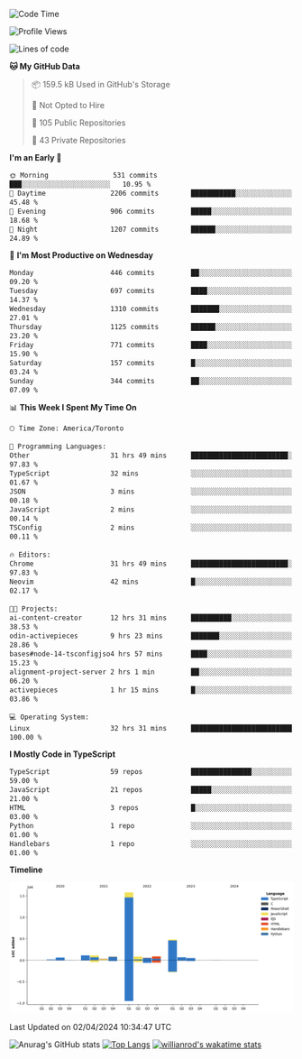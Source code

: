 <!--START_SECTION:waka-->
![Code Time](http://img.shields.io/badge/Code%20Time-1%2C372%20hrs%2043%20mins-blue)

![Profile Views](http://img.shields.io/badge/Profile%20Views-0-blue)

![Lines of code](https://img.shields.io/badge/From%20Hello%20World%20I%27ve%20Written-2.8%20million%20lines%20of%20code-blue)

**🐱 My GitHub Data** 

> 📦 159.5 kB Used in GitHub's Storage 
 > 
> 🚫 Not Opted to Hire
 > 
> 📜 105 Public Repositories 
 > 
> 🔑 43 Private Repositories 
 > 
**I'm an Early 🐤** 

```text
🌞 Morning                531 commits         ███░░░░░░░░░░░░░░░░░░░░░░   10.95 % 
🌆 Daytime                2206 commits        ███████████░░░░░░░░░░░░░░   45.48 % 
🌃 Evening                906 commits         █████░░░░░░░░░░░░░░░░░░░░   18.68 % 
🌙 Night                  1207 commits        ██████░░░░░░░░░░░░░░░░░░░   24.89 % 
```
📅 **I'm Most Productive on Wednesday** 

```text
Monday                   446 commits         ██░░░░░░░░░░░░░░░░░░░░░░░   09.20 % 
Tuesday                  697 commits         ████░░░░░░░░░░░░░░░░░░░░░   14.37 % 
Wednesday                1310 commits        ███████░░░░░░░░░░░░░░░░░░   27.01 % 
Thursday                 1125 commits        ██████░░░░░░░░░░░░░░░░░░░   23.20 % 
Friday                   771 commits         ████░░░░░░░░░░░░░░░░░░░░░   15.90 % 
Saturday                 157 commits         █░░░░░░░░░░░░░░░░░░░░░░░░   03.24 % 
Sunday                   344 commits         ██░░░░░░░░░░░░░░░░░░░░░░░   07.09 % 
```


📊 **This Week I Spent My Time On** 

```text
🕑︎ Time Zone: America/Toronto

💬 Programming Languages: 
Other                    31 hrs 49 mins      ████████████████████████░   97.83 % 
TypeScript               32 mins             ░░░░░░░░░░░░░░░░░░░░░░░░░   01.67 % 
JSON                     3 mins              ░░░░░░░░░░░░░░░░░░░░░░░░░   00.18 % 
JavaScript               2 mins              ░░░░░░░░░░░░░░░░░░░░░░░░░   00.14 % 
TSConfig                 2 mins              ░░░░░░░░░░░░░░░░░░░░░░░░░   00.11 % 

🔥 Editors: 
Chrome                   31 hrs 49 mins      ████████████████████████░   97.83 % 
Neovim                   42 mins             █░░░░░░░░░░░░░░░░░░░░░░░░   02.17 % 

🐱‍💻 Projects: 
ai-content-creator       12 hrs 31 mins      ██████████░░░░░░░░░░░░░░░   38.53 % 
odin-activepieces        9 hrs 23 mins       ███████░░░░░░░░░░░░░░░░░░   28.86 % 
bases#node-14-tsconfigjso4 hrs 57 mins       ████░░░░░░░░░░░░░░░░░░░░░   15.23 % 
alignment-project-server 2 hrs 1 min         ██░░░░░░░░░░░░░░░░░░░░░░░   06.20 % 
activepieces             1 hr 15 mins        █░░░░░░░░░░░░░░░░░░░░░░░░   03.86 % 

💻 Operating System: 
Linux                    32 hrs 31 mins      █████████████████████████   100.00 % 
```

**I Mostly Code in TypeScript** 

```text
TypeScript               59 repos            ███████████████░░░░░░░░░░   59.00 % 
JavaScript               21 repos            █████░░░░░░░░░░░░░░░░░░░░   21.00 % 
HTML                     3 repos             █░░░░░░░░░░░░░░░░░░░░░░░░   03.00 % 
Python                   1 repo              ░░░░░░░░░░░░░░░░░░░░░░░░░   01.00 % 
Handlebars               1 repo              ░░░░░░░░░░░░░░░░░░░░░░░░░   01.00 % 
```



**Timeline**

![Lines of Code chart](https://raw.githubusercontent.com/wise-introvert/wise-introvert/master/assets/bar_graph.png)


 Last Updated on 02/04/2024 10:34:47 UTC
<!--END_SECTION:waka-->

![Anurag's GitHub stats](https://github-readme-stats.vercel.app/api?username=wise-introvert&count_private=true&show_icons=true)
[![Top Langs](https://github-readme-stats.vercel.app/api/top-langs/?username=wise-introvert&langs_count=10)](https://github.com/anuraghazra/github-readme-stats)
[![willianrod's wakatime stats](https://github-readme-stats.vercel.app/api/wakatime?username=wiseintrovert)](https://github.com/anuraghazra/github-readme-stats)
